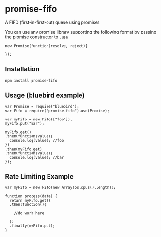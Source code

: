 promise-fifo
=================

A FIFO (first-in-first-out) queue using promises

You can use any promise library supporting the following format by passing the promise constructor to `.use`

    new Promise(function(resolve, reject){
    
    });
  


Installation
----

    npm install promise-fifo

Usage (bluebird example)
----

    var Promise = require("bluebird");
    var Fifo = require("promise-fifo").use(Promise);
  
    var myFifo = new Fifo(["foo"]);
    myFifo.put("bar");
    
    myFifo.get()
    .then(function(value){
      console.log(value); //foo
    })
    .then(myFifo.get)
    .then(function(value){
      console.log(value); //bar
    });
  

Rate Limiting Example
----

    var myFifo = new Fifo(new Array(os.cpus().length));
    
    function process(data) {
      return myFifo.get()
      .then(function(){
      
        //do work here
        
      })
      .finally(myFifo.put);
    }
  


